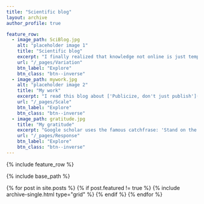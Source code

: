 ```yaml
---
title: "Scientific blog"
layout: archive
author_profile: true

feature_row:
  - image_path: SciBlog.jpg
    alt: "placeholder image 1"
    title: "Scientific blog"
    excerpt: "I finally realized that knowledge not online is just temporally archived (inside me). So, for the better or worse, here is where I put thoughts and ideas to share"
    url: "/_pages/Variation"
    btn_label: "Explore"
    btn_class: "btn--inverse"
  - image_path: mywork.jpg
    alt: "placeholder image 2"
    title: "My work"
    excerpt: "I read this blog about ['Publicize, don't just publish'](https://eagereyes.org/blog/2016/publicize-dont-just-publish). I took this to heart and am going to do just that. In fact, I thought I might retroactively go backwards in time and make a short assessment of old work, particularly less cited ones"
    url: "/_pages/Scale"
    btn_label: "Explore"
    btn_class: "btn--inverse"
  - image_path: gratitude.jpg
    title: "My gratitude"
    excerpt: "Google scholar uses the famous catchfrase: 'Stand on the shoulders of giants'. I am very grateful to many scientists and open source initiatives by whom I have been inspired and helped. These blog posts are really just an ongoing recollection of some of these"
    url: "/_pages/Response"
    btn_label: "Explore"
    btn_class: "btn--inverse"
---
```


{% include feature_row %}


{% include base_path %}


{% for post in site.posts %} {% if post.featured != true %} {% include archive-single.html type="grid" %} {% endif %} {% endfor %}
